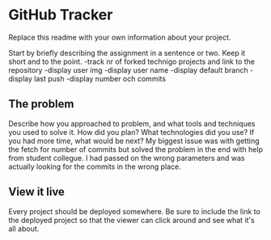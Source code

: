 # GitHub Tracker

Replace this readme with your own information about your project.

Start by briefly describing the assignment in a sentence or two. Keep it short and to the point.
-track nr of forked technigo projects and link to the repository
-display user img
-display user name
-display default branch
-display last push
-display number och commits 

## The problem

Describe how you approached to problem, and what tools and techniques you used to solve it. How did you plan? What technologies did you use? If you had more time, what would be next?
My biggest issue was with getting the fetch for number of commits but solved the problem in the end with help from student collegue. 
I had passed on the wrong parameters and was actually looking for the commits in the wrong place.  

## View it live

Every project should be deployed somewhere. Be sure to include the link to the deployed project so that the viewer can click around and see what it's all about.
